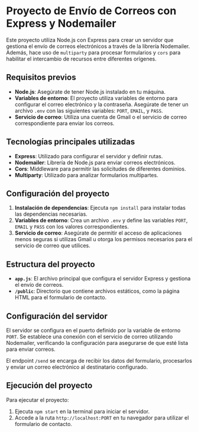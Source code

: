 # Proyecto de Envío de Correos con Express y Nodemailer

Este proyecto utiliza Node.js con Express para crear un servidor que gestiona el envío de correos electrónicos a través de la librería Nodemailer. Además, hace uso de `multiparty` para procesar formularios y `cors` para habilitar el intercambio de recursos entre diferentes orígenes.

## Requisitos previos

- **Node.js**: Asegúrate de tener Node.js instalado en tu máquina.
- **Variables de entorno**: El proyecto utiliza variables de entorno para configurar el correo electrónico y la contraseña. Asegúrate de tener un archivo `.env` con las siguientes variables: `PORT`, `EMAIL`, y `PASS`.
- **Servicio de correo**: Utiliza una cuenta de Gmail o el servicio de correo correspondiente para enviar los correos.

## Tecnologías principales utilizadas

- **Express**: Utilizado para configurar el servidor y definir rutas.
- **Nodemailer**: Librería de Node.js para enviar correos electrónicos.
- **Cors**: Middleware para permitir las solicitudes de diferentes dominios.
- **Multiparty**: Utilizado para analizar formularios multipartes.

## Configuración del proyecto

1. **Instalación de dependencias**: Ejecuta `npm install` para instalar todas las dependencias necesarias.
2. **Variables de entorno**: Crea un archivo `.env` y define las variables `PORT`, `EMAIL` y `PASS` con los valores correspondientes.
3. **Servicio de correo**: Asegúrate de permitir el acceso de aplicaciones menos seguras si utilizas Gmail u otorga los permisos necesarios para el servicio de correo que utilices.

## Estructura del proyecto

- **`app.js`**: El archivo principal que configura el servidor Express y gestiona el envío de correos.
- **`/public`**: Directorio que contiene archivos estáticos, como la página HTML para el formulario de contacto.

## Configuración del servidor

El servidor se configura en el puerto definido por la variable de entorno `PORT`. Se establece una conexión con el servicio de correo utilizando Nodemailer, verificando la configuración para asegurarse de que esté lista para enviar correos.

El endpoint `/send` se encarga de recibir los datos del formulario, procesarlos y enviar un correo electrónico al destinatario configurado.

## Ejecución del proyecto

Para ejecutar el proyecto:

1. Ejecuta `npm start` en la terminal para iniciar el servidor.
2. Accede a la ruta `http://localhost:PORT` en tu navegador para utilizar el formulario de contacto.
